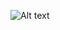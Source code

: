 ![Alt text](https://spotify-recently-played-readme.vercel.app/api?user=31xnwgtq6y2k3c5ft563qe4zo2oy)
